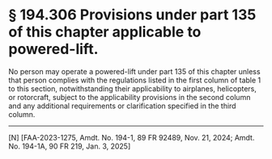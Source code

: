 # § 194.306   Provisions under part 135 of this chapter applicable to powered-lift.

No person may operate a powered-lift under part 135 of this chapter unless that person complies with the regulations listed in the first column of table 1 to this section, notwithstanding their applicability to airplanes, helicopters, or rotorcraft, subject to the applicability provisions in the second column and any additional requirements or clarification specified in the third column.



---

[N] [FAA-2023-1275, Amdt. No. 194-1, 89 FR 92489, Nov. 21, 2024; Amdt. No. 194-1A, 90 FR 219, Jan. 3, 2025]






